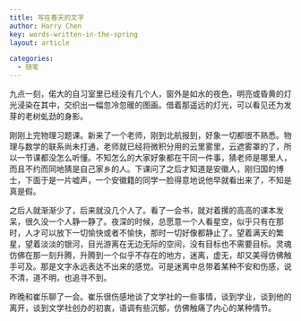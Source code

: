 ```yaml
---
title: 写在春天的文字
author: Harry Chen
key: words-written-in-the-spring
layout: article

categories:
  - 随笔
---
```


  九点一刻，偌大的自习室里已经没有几个人，窗外是如水的夜色，明亮或昏黄的灯光浸染在其中，交织出一幅忽冷忽暖的图画。借着那遥远的灯光，可以看见还为发芽的老树虬劲的身影。

  刚刚上完物理习题课。新来了一个老师，刚到北航报到，好象一切都很不熟悉。物理与数学的联系尚未打通，老师就已经将微积分用的云里雾里，云遮雾罩的了，所以一节课都没怎么听懂。不知怎么的大家好象都在干同一件事，猜老师是哪里人，而且不约而同地猜是自己家乡的人。下课问了之后才知道是安徽人，刚归国的博士，下面于是一片嘘声，一个安徽籍的同学一脸得意地说他早就看出来了，不知是真是假。

  之后人就渐渐少了，后来就没几个人了。看了一会书，就对着摞的高高的课本发呆，很久没一个人静一静了。夜深的时候，总愿意一个人看星空，似乎只有在那时，人才可以放下一切愉快或者不愉快，那时一切好像都静止了。望着满天的繁星，望着淡淡的银河，目光游离在无边无际的空间，没有目标也不需要目标。灵魂仿佛在那一刻升腾，升腾到一个似乎不存在的地方，迷离，虚无，却又美得仿佛触手可及。那是文字永远表达不出来的感觉。可是迷离中总带着某种不安和伤感，说不清，道不明，也追寻不到。

  昨晚和崔乐聊了一会。崔乐很伤感地谈了文学社的一些事情，谈到学业，谈到他的离开，谈到文学社创办的初衷，语调有些沉郁，仿佛触痛了内心的某种情节。
